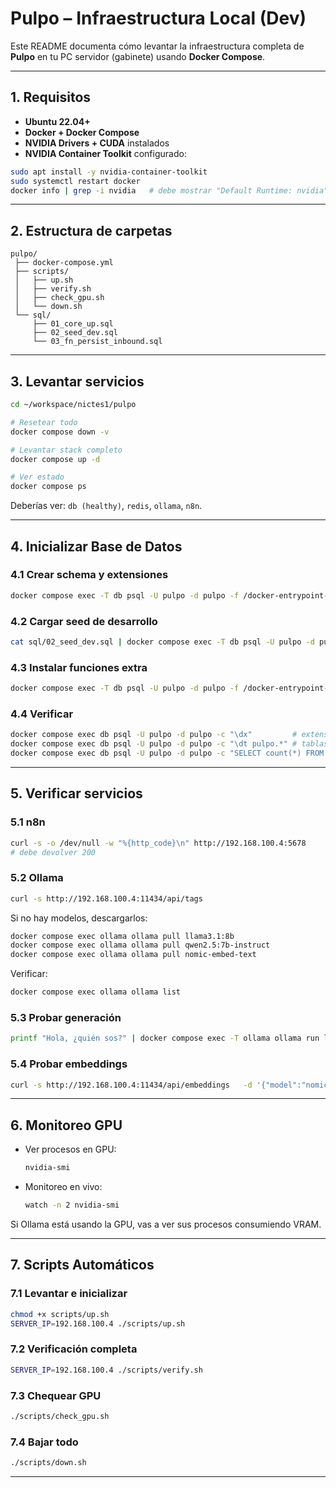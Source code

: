 # Pulpo – Infraestructura Local (Dev)

Este README documenta cómo levantar la infraestructura completa de **Pulpo** en tu PC servidor (gabinete) usando **Docker Compose**.

---

## 1. Requisitos

- **Ubuntu 22.04+**
- **Docker + Docker Compose**
- **NVIDIA Drivers + CUDA** instalados
- **NVIDIA Container Toolkit** configurado:

```bash
sudo apt install -y nvidia-container-toolkit
sudo systemctl restart docker
docker info | grep -i nvidia   # debe mostrar "Default Runtime: nvidia"
```

---

## 2. Estructura de carpetas

```
pulpo/
 ├── docker-compose.yml
 ├── scripts/
 │   ├── up.sh
 │   ├── verify.sh
 │   ├── check_gpu.sh
 │   └── down.sh
 └── sql/
     ├── 01_core_up.sql
     ├── 02_seed_dev.sql
     └── 03_fn_persist_inbound.sql
```

---

## 3. Levantar servicios

```bash
cd ~/workspace/nictes1/pulpo

# Resetear todo
docker compose down -v

# Levantar stack completo
docker compose up -d

# Ver estado
docker compose ps
```

Deberías ver: `db (healthy)`, `redis`, `ollama`, `n8n`.

---

## 4. Inicializar Base de Datos

### 4.1 Crear schema y extensiones
```bash
docker compose exec -T db psql -U pulpo -d pulpo -f /docker-entrypoint-initdb.d/01_core_up.sql
```

### 4.2 Cargar seed de desarrollo
```bash
cat sql/02_seed_dev.sql | docker compose exec -T db psql -U pulpo -d pulpo
```

### 4.3 Instalar funciones extra
```bash
docker compose exec -T db psql -U pulpo -d pulpo -f /docker-entrypoint-initdb.d/03_fn_persist_inbound.sql
```

### 4.4 Verificar
```bash
docker compose exec db psql -U pulpo -d pulpo -c "\dx"         # extensiones
docker compose exec db psql -U pulpo -d pulpo -c "\dt pulpo.*" # tablas
docker compose exec db psql -U pulpo -d pulpo -c "SELECT count(*) FROM pulpo.messages;"
```

---

## 5. Verificar servicios

### 5.1 n8n
```bash
curl -s -o /dev/null -w "%{http_code}\n" http://192.168.100.4:5678
# debe devolver 200
```

### 5.2 Ollama
```bash
curl -s http://192.168.100.4:11434/api/tags
```

Si no hay modelos, descargarlos:
```bash
docker compose exec ollama ollama pull llama3.1:8b
docker compose exec ollama ollama pull qwen2.5:7b-instruct
docker compose exec ollama ollama pull nomic-embed-text
```

Verificar:
```bash
docker compose exec ollama ollama list
```

### 5.3 Probar generación
```bash
printf "Hola, ¿quién sos?" | docker compose exec -T ollama ollama run llama3.1:8b
```

### 5.4 Probar embeddings
```bash
curl -s http://192.168.100.4:11434/api/embeddings   -d '{"model":"nomic-embed-text","input":"hola mundo"}'
```

---

## 6. Monitoreo GPU

- Ver procesos en GPU:
  ```bash
  nvidia-smi
  ```

- Monitoreo en vivo:
  ```bash
  watch -n 2 nvidia-smi
  ```

Si Ollama está usando la GPU, vas a ver sus procesos consumiendo VRAM.

---

## 7. Scripts Automáticos

### 7.1 Levantar e inicializar
```bash
chmod +x scripts/up.sh
SERVER_IP=192.168.100.4 ./scripts/up.sh
```

### 7.2 Verificación completa
```bash
SERVER_IP=192.168.100.4 ./scripts/verify.sh
```

### 7.3 Chequear GPU
```bash
./scripts/check_gpu.sh
```

### 7.4 Bajar todo
```bash
./scripts/down.sh
```

---

